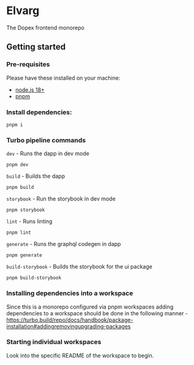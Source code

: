 # Elvarg

The Dopex frontend monorepo

## Getting started

### Pre-requisites

Please have these installed on your machine:

- [node.js 18+](https://nodejs.org/)
- [pnpm](https://pnpm.io/)

### Install dependencies:

```
pnpm i
```

### Turbo pipeline commands

`dev` - Runs the dapp in dev mode

```
pnpm dev
```

`build` - Builds the dapp

```
pnpm build
```

`storybook` - Run the storybook in dev mode

```
pnpm storybook
```

`lint` - Runs linting

```
pnpm lint
```

`generate` - Runs the graphql codegen in dapp

```
pnpm generate
```

`build-storybook` - Builds the storybook for the ui package

```
pnpm build-storybook
```

### Installing dependencies into a workspace

Since this is a monorepo configured via pnpm workspaces adding dependencies to a workspace should be done in the following manner - https://turbo.build/repo/docs/handbook/package-installation#addingremovingupgrading-packages

### Starting individual workspaces

Look into the specific README of the workspace to begin.
